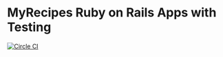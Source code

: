 # MyRecipes Ruby on Rails Apps with Testing 
[![Circle CI](https://circleci.com/gh/iposton/myrecipes/tree/master.svg?style=svg)](https://circleci.com/gh/iposton/myrecipes/tree/master)
